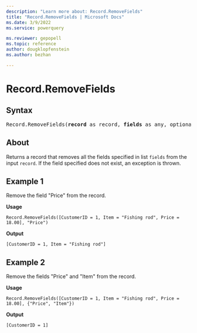 ```yaml
---
description: "Learn more about: Record.RemoveFields"
title: "Record.RemoveFields | Microsoft Docs"
ms.date: 3/9/2022
ms.service: powerquery

ms.reviewer: gepopell
ms.topic: reference
author: dougklopfenstein
ms.author: bezhan

---
```

# Record.RemoveFields

## Syntax

<pre>
Record.RemoveFields(<b>record</b> as record, <b>fields</b> as any, optional <b>missingField</b> as nullable number) as record
</pre>
  
## About

Returns a record that removes all the fields specified in list `fields` from the input `record`. If the field specified does not exist, an exception is thrown.

## Example 1

Remove the field "Price" from the record.

**Usage**

```powerquery-m
Record.RemoveFields([CustomerID = 1, Item = "Fishing rod", Price = 18.00], "Price")
```

**Output**

`[CustomerID = 1, Item = "Fishing rod"]`

## Example 2

Remove the fields "Price" and "Item" from the record.

**Usage**

```powerquery-m
Record.RemoveFields([CustomerID = 1, Item = "Fishing rod", Price = 18.00], {"Price", "Item"})
```

**Output**

`[CustomerID = 1]`
